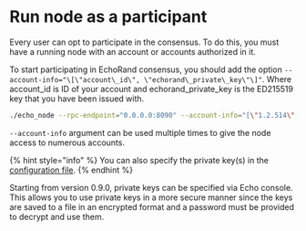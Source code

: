 # Run node as a participant

Every user can opt to participate in the consensus. To do this, you must have a running node with an account or accounts authorized in it.

To start participating in EchoRand consensus, you should add the option `--account-info="\[\"account\_id\", \"echorand\_private\_key\"\]"`. Where account\_id is ID of your account and echorand\_private\_key is the ED215519 key that you have been issued with.

```bash
./echo_node --rpc-endpoint="0.0.0.0:8090" --account-info="[\"1.2.514\", \"5KcP5uiAByA14Koo8o9eYgoPEyB6A53n57MmGMsKaMqi7wKQYiA\"]"
```

`--account-info` argument can be used multiple times to give the node access to numerous accounts.

{% hint style="info" %}
You can also specify the private key\(s\) in the [configuration file](https://github.com/echoprotocol/echowiki/tree/baca73a3ccc555edddbb68c221cbf5d08bbde51a/how-to/advanced/config.md).
{% endhint %}

Starting from version 0.9.0, private keys can be specified via Echo console. This allows you to use private keys in a more secure manner since the keys are saved to a file in an encrypted format and a password must be provided to decrypt and use them.

